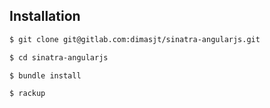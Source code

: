 ## Installation

```bash
$ git clone git@gitlab.com:dimasjt/sinatra-angularjs.git

$ cd sinatra-angularjs

$ bundle install

$ rackup

```
